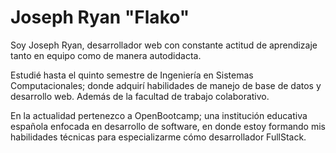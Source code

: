# **Joseph Ryan "Flako"**

Soy Joseph Ryan, desarrollador web con constante actitud de aprendizaje tanto en equipo como de manera autodidacta.

Estudié hasta el quinto semestre de Ingeniería en Sistemas Computacionales; donde adquirí habilidades de manejo de base de datos y desarrollo web. Además de la facultad de trabajo colaborativo.

En la actualidad pertenezco a OpenBootcamp; una institución educativa española enfocada en desarrollo de software, en donde estoy formando mis habilidades técnicas para especializarme cómo desarrollador FullStack.
